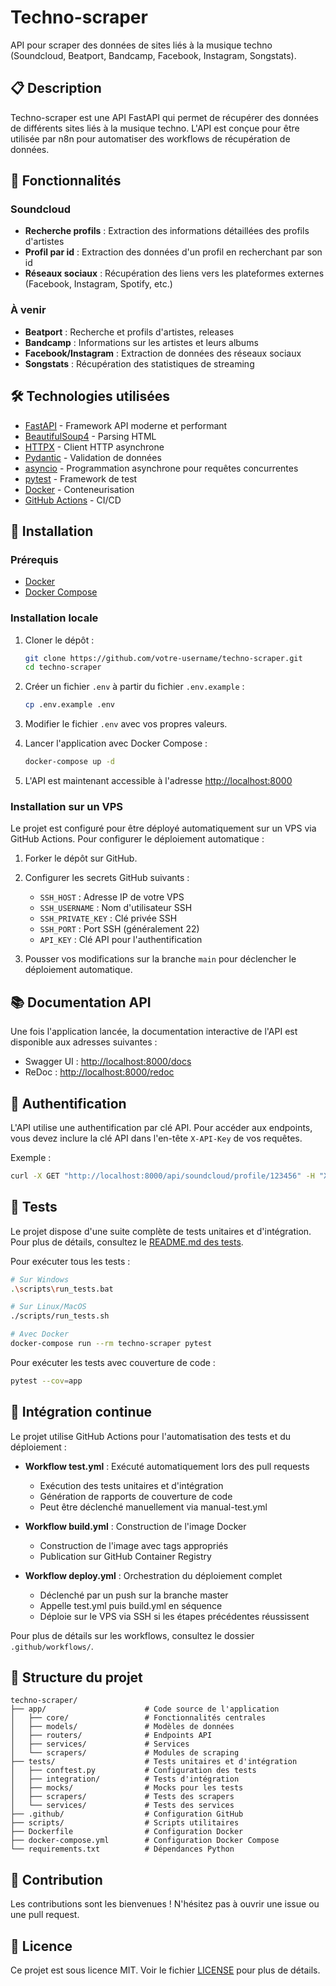 # Techno-scraper

API pour scraper des données de sites liés à la musique techno (Soundcloud, Beatport, Bandcamp, Facebook, Instagram, Songstats).

## 📋 Description

Techno-scraper est une API FastAPI qui permet de récupérer des données de différents sites liés à la musique techno. L'API est conçue pour être utilisée par n8n pour automatiser des workflows de récupération de données.

## 🚀 Fonctionnalités

### Soundcloud
- **Recherche profils** : Extraction des informations détaillées des profils d'artistes
- **Profil par id** : Extraction des données d'un profil en recherchant par son id
- **Réseaux sociaux** : Récupération des liens vers les plateformes externes (Facebook, Instagram, Spotify, etc.)

### À venir
- **Beatport** : Recherche et profils d'artistes, releases
- **Bandcamp** : Informations sur les artistes et leurs albums
- **Facebook/Instagram** : Extraction de données des réseaux sociaux
- **Songstats** : Récupération des statistiques de streaming

## 🛠️ Technologies utilisées

-   [FastAPI](https://fastapi.tiangolo.com/) - Framework API moderne et performant
-   [BeautifulSoup4](https://www.crummy.com/software/BeautifulSoup/) - Parsing HTML
-   [HTTPX](https://www.python-httpx.org/) - Client HTTP asynchrone
-   [Pydantic](https://pydantic-docs.helpmanual.io/) - Validation de données
-   [asyncio](https://docs.python.org/3/library/asyncio.html) - Programmation asynchrone pour requêtes concurrentes
-   [pytest](https://docs.pytest.org/) - Framework de test
-   [Docker](https://www.docker.com/) - Conteneurisation
-   [GitHub Actions](https://github.com/features/actions) - CI/CD

## 🔧 Installation

### Prérequis

-   [Docker](https://www.docker.com/get-started)
-   [Docker Compose](https://docs.docker.com/compose/install/)

### Installation locale

1. Cloner le dépôt :

    ```bash
    git clone https://github.com/votre-username/techno-scraper.git
    cd techno-scraper
    ```

2. Créer un fichier `.env` à partir du fichier `.env.example` :

    ```bash
    cp .env.example .env
    ```

3. Modifier le fichier `.env` avec vos propres valeurs.

4. Lancer l'application avec Docker Compose :

    ```bash
    docker-compose up -d
    ```

5. L'API est maintenant accessible à l'adresse [http://localhost:8000](http://localhost:8000)

### Installation sur un VPS

Le projet est configuré pour être déployé automatiquement sur un VPS via GitHub Actions. Pour configurer le déploiement automatique :

1. Forker le dépôt sur GitHub.

2. Configurer les secrets GitHub suivants :

    - `SSH_HOST` : Adresse IP de votre VPS
    - `SSH_USERNAME` : Nom d'utilisateur SSH
    - `SSH_PRIVATE_KEY` : Clé privée SSH
    - `SSH_PORT` : Port SSH (généralement 22)
    - `API_KEY` : Clé API pour l'authentification

3. Pousser vos modifications sur la branche `main` pour déclencher le déploiement automatique.

## 📚 Documentation API

Une fois l'application lancée, la documentation interactive de l'API est disponible aux adresses suivantes :

-   Swagger UI : [http://localhost:8000/docs](http://localhost:8000/docs)
-   ReDoc : [http://localhost:8000/redoc](http://localhost:8000/redoc)

## 🔐 Authentification

L'API utilise une authentification par clé API. Pour accéder aux endpoints, vous devez inclure la clé API dans l'en-tête `X-API-Key` de vos requêtes.

Exemple :

```bash
curl -X GET "http://localhost:8000/api/soundcloud/profile/123456" -H "X-API-Key: your-api-key-here"
```

## 🧪 Tests

Le projet dispose d'une suite complète de tests unitaires et d'intégration. Pour plus de détails, consultez le [README.md des tests](tests/README.md).

Pour exécuter tous les tests :

```bash
# Sur Windows
.\scripts\run_tests.bat

# Sur Linux/MacOS
./scripts/run_tests.sh

# Avec Docker
docker-compose run --rm techno-scraper pytest
```

Pour exécuter les tests avec couverture de code :

```bash
pytest --cov=app
```

## 🔄 Intégration continue

Le projet utilise GitHub Actions pour l'automatisation des tests et du déploiement :

- **Workflow test.yml** : Exécuté automatiquement lors des pull requests
  - Exécution des tests unitaires et d'intégration
  - Génération de rapports de couverture de code
  - Peut être déclenché manuellement via manual-test.yml

- **Workflow build.yml** : Construction de l'image Docker
  - Construction de l'image avec tags appropriés
  - Publication sur GitHub Container Registry

- **Workflow deploy.yml** : Orchestration du déploiement complet
  - Déclenché par un push sur la branche master
  - Appelle test.yml puis build.yml en séquence
  - Déploie sur le VPS via SSH si les étapes précédentes réussissent

Pour plus de détails sur les workflows, consultez le dossier `.github/workflows/`.

## 📁 Structure du projet

```
techno-scraper/
├── app/                      # Code source de l'application
│   ├── core/                 # Fonctionnalités centrales
│   ├── models/               # Modèles de données
│   ├── routers/              # Endpoints API
│   ├── services/             # Services
│   └── scrapers/             # Modules de scraping
├── tests/                    # Tests unitaires et d'intégration
│   ├── conftest.py           # Configuration des tests
│   ├── integration/          # Tests d'intégration
│   ├── mocks/                # Mocks pour les tests
│   ├── scrapers/             # Tests des scrapers
│   └── services/             # Tests des services
├── .github/                  # Configuration GitHub
├── scripts/                  # Scripts utilitaires
├── Dockerfile                # Configuration Docker
├── docker-compose.yml        # Configuration Docker Compose
└── requirements.txt          # Dépendances Python
```

## 🤝 Contribution

Les contributions sont les bienvenues ! N'hésitez pas à ouvrir une issue ou une pull request.

## 📄 Licence

Ce projet est sous licence MIT. Voir le fichier [LICENSE](LICENSE) pour plus de détails.
